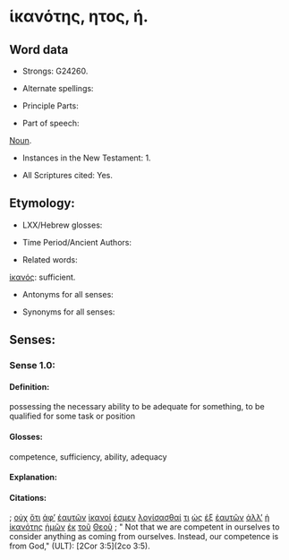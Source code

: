 # ἱκανότης, ητος, ἡ.

<!-- Status: S3=Needs2ndReview -->
<!-- Lexica used for edits: BDAG, LN, FFM, A-S  -->

## Word data

* Strongs: G24260.

* Alternate spellings:

* Principle Parts: 

* Part of speech: 

[Noun](http://ugg.readthedocs.io/en/latest/noun.html).

* Instances in the New Testament: 1.

* All Scriptures cited: Yes.

## Etymology: 

* LXX/Hebrew glosses: 

* Time Period/Ancient Authors: 

* Related words: 

[ἱκανός](../G24250/01.md): sufficient.

* Antonyms for all senses:

* Synonyms for all senses: 

## Senses:

### Sense  1.0: 

#### Definition: 

possessing the necessary ability to be adequate for something, to be qualified for some task or position

#### Glosses: 

competence, sufficiency, ability, adequacy

#### Explanation: 

#### Citations: 

; [οὐχ](../G37560/01.md) [ὅτι](../G37540/01.md) [ἀφ’](../G05750/01.md) [ἑαυτῶν](../G14380/01.md) [ἱκανοί](../G24250/01.md) [ἐσμεν](../G99999/01.md) [λογίσασθαί](../G30490/01.md) [τι](../G51000/01.md) [ὡς](../G56130/01.md) [ἐξ](../G15370/01.md) [ἑαυτῶν](../G14380/01.md) [ἀλλ’](../G02350/01.md) [ἡ](../G35880/01.md) [ἱκανότης](../G24260/01.md) [ἡμῶν](../G14730/01.md) [ἐκ](../G15370/01.md) [τοῦ](../G35880/01.md) [Θεοῦ](../G23160/01.md)
; " Not that we are competent in ourselves to consider anything as coming from ourselves. Instead, our competence is from God," (ULT): 
[2Cor 3:5](2co 3:5).
